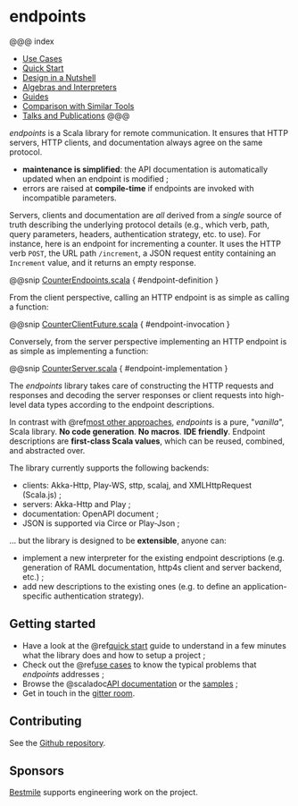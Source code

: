 endpoints
=========

@@@ index
* [Use Cases](use-cases.md)
* [Quick Start](quick-start.md)
* [Design in a Nutshell](design.md)
* [Algebras and Interpreters](algebras-and-interpreters.md)
* [Guides](guides.md)
* [Comparison with Similar Tools](comparison.md)
* [Talks and Publications](talks.md)
@@@

*endpoints* is a Scala library for remote communication. It ensures
that HTTP servers, HTTP clients, and documentation always agree on the same protocol.

- **maintenance is simplified**: the API documentation is automatically updated when an endpoint is modified ;
- errors are raised at **compile-time** if endpoints are invoked with incompatible parameters.

Servers, clients and documentation are *all* derived from a *single* source of truth describing the underlying
protocol details (e.g., which verb, path, query parameters, headers, authentication strategy, etc. to
use). For instance, here is an endpoint for incrementing a counter. It uses the HTTP verb `POST`, the URL path
`/increment`, a JSON request entity containing an `Increment` value, and it returns an empty response.

@@snip [CounterEndpoints.scala](/documentation/examples/quickstart/endpoints/src/main/scala/quickstart/CounterEndpoints.scala) { #endpoint-definition }

From the client perspective, calling an HTTP endpoint is as simple as calling a function:

@@snip [CounterClientFuture.scala](/documentation/examples/quickstart/client/src/main/scala/quickstart/CounterClientFuture.scala) { #endpoint-invocation }

Conversely, from the server perspective implementing an HTTP endpoint is as simple as implementing a function:

@@snip [CounterServer.scala](/documentation/examples/quickstart/server/src/main/scala/quickstart/CounterServer.scala) { #endpoint-implementation }

The *endpoints* library takes care of constructing the HTTP requests and responses and decoding the server
responses or client requests into high-level data types according to the endpoint descriptions.

In contrast with @ref[most other approaches](comparison.md), *endpoints* is a pure, "*vanilla*", Scala library.
**No code generation**. **No macros**. **IDE friendly**. Endpoint descriptions are **first-class Scala values**,
which can be reused, combined, and abstracted over.

The library currently supports the following backends:

- clients: Akka-Http, Play-WS, sttp, scalaj, and XMLHttpRequest (Scala.js) ;
- servers: Akka-Http and Play ;
- documentation: OpenAPI document ;
- JSON is supported via Circe or Play-Json ;

… but the library is designed to be **extensible**, anyone can:

- implement a new interpreter for the existing endpoint descriptions (e.g. generation of RAML
  documentation, http4s client and server backend, etc.) ;
- add new descriptions to the existing ones (e.g. to define an application-specific authentication
  strategy).

## Getting started

- Have a look at the @ref[quick start](quick-start.md) guide to understand
  in a few minutes what the library does and how to setup a project ;
- Check out the @ref[use cases](use-cases.md) to know the typical problems that *endpoints* addresses ;
- Browse the @scaladoc[API documentation](endpoints.index) or the
  [samples](https://github.com/julienrf/endpoints/tree/master/documentation/examples) ;
- Get in touch in the [gitter room](https://gitter.im/julienrf/endpoints).

## Contributing

See the [Github repository](https://github.com/julienrf/endpoints).

## Sponsors

[Bestmile](https://bestmile.com) supports engineering work on the project.
